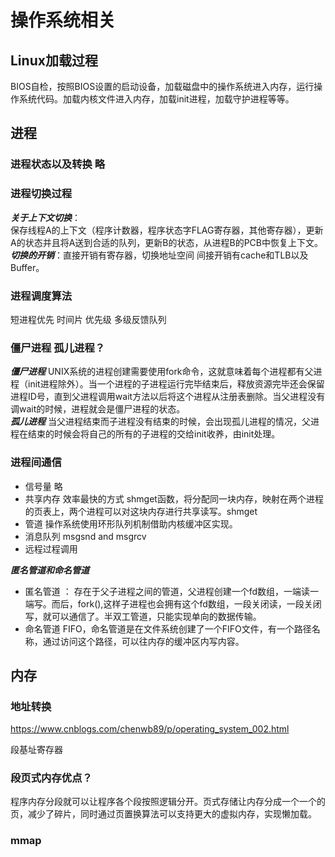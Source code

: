 # 操作系统相关

## Linux加载过程
BIOS自检，按照BIOS设置的启动设备，加载磁盘中的操作系统进入内存，运行操作系统代码。加载内核文件进入内存，加载init进程，加载守护进程等等。

## 进程  
### 进程状态以及转换 略

### 进程切换过程
***关于上下文切换***：  
保存线程A的上下文（程序计数器，程序状态字FLAG寄存器，其他寄存器），更新A的状态并且将A送到合适的队列，更新B的状态，从进程B的PCB中恢复上下文。  
***切换的开销***：直接开销有寄存器，切换地址空间 间接开销有cache和TLB以及Buffer。  

### 进程调度算法
短进程优先 时间片 优先级 多级反馈队列


### 僵尸进程 孤儿进程？  
***僵尸进程*** UNIX系统的进程创建需要使用fork命令，这就意味着每个进程都有父进程（init进程除外）。当一个进程的子进程运行完毕结束后，释放资源完毕还会保留进程ID号，直到父进程调用wait方法以后将这个进程从注册表删除。当父进程没有调wait的时候，进程就会是僵尸进程的状态。  
***孤儿进程*** 当父进程结束而子进程没有结束的时候，会出现孤儿进程的情况，父进程在结束的时候会将自己的所有的子进程的交给init收养，由init处理。
### 进程间通信
- 信号量 略
- 共享内存 效率最快的方式 shmget函数，将分配同一块内存，映射在两个进程的页表上，两个进程可以对这块内存进行共享读写。shmget
- 管道 操作系统使用环形队列机制借助内核缓冲区实现。
- 消息队列 msgsnd and msgrcv
- 远程过程调用 

***匿名管道和命名管道***  
- 匿名管道 ： 存在于父子进程之间的管道，父进程创建一个fd数组，一端读一端写。而后，fork(),这样子进程也会拥有这个fd数组，一段关闭读，一段关闭写，就可以通信了。半双工管道，只能实现单向的数据传输。
- 命名管道 FIFO，命名管道是在文件系统创建了一个FIFO文件，有一个路径名称，通过访问这个路径，可以往内存的缓冲区内写内容。

## 内存

### 地址转换
https://www.cnblogs.com/chenwb89/p/operating_system_002.html

段基址寄存器 
### 段页式内存优点？
程序内存分段就可以让程序各个段按照逻辑分开。页式存储让内存分成一个一个的页，减少了碎片，同时通过页置换算法可以支持更大的虚拟内存，实现懒加载。
### mmap
